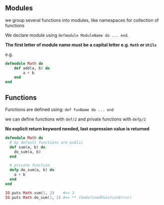
## Modules

we group several functions into modules, like namespaces for collection of functions

We declare module using `defmodule ModuleName do ... end`.

**The first letter of module name must be a capital letter e.g. `Math` or `Utils`**

e.g.
```elixir
defmodule Math do
    def add(a, b) do
        a + b
    end
end
```

## Functions

Functions are defined using: `def funName do ... end`

we can define functions with `def/2` and private functions with `defp/2`

**No explicit return keyword needed, last expression value is returned**

```elixir
defmodule Math do
  # by default functions are public
  def sum(a, b) do
    do_sum(a, b)
  end

  # private function
  defp do_sum(a, b) do
    a + b
  end
end

IO.puts Math.sum(1, 2)    #=> 3
IO.puts Math.do_sum(1, 2) #=> ** (UndefinedFunctionError)
```
